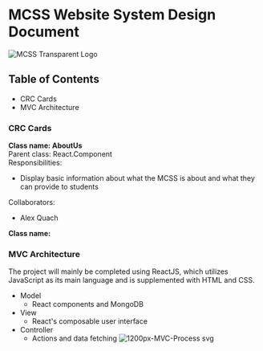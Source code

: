 # MCSS Website System Design Document

![MCSS Transparent Logo](https://user-images.githubusercontent.com/56453666/107679203-441cbf80-6c6a-11eb-8573-5f18d0b20ba1.png)


## Table of Contents
- CRC Cards
- MVC Architecture


### CRC Cards
**Class name: AboutUs**  
Parent class: React.Component  
Responsibilities:  
- Display basic information about what the MCSS is about and what they can provide to students

Collaborators:  
- Alex Quach


**Class name:**  


### MVC Architecture
The project will mainly be completed using ReactJS, which utilizes JavaScript as its main language and is supplemented with HTML and CSS.
- Model
  - React components and MongoDB
- View
  - React's composable user interface
- Controller
  - Actions and data fetching
![1200px-MVC-Process svg](https://user-images.githubusercontent.com/56453666/107681990-c8bd0d00-6c6d-11eb-9e65-aa186ee81944.png)

